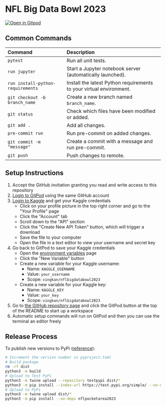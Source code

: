 # NFL Big Data Bowl 2023

[![Open in Gitpod](https://gitpod.io/button/open-in-gitpod.svg)](https://gitpod.io/#https://github.com/vingkan/nflbigdatabowl2023/)

## Common Commands

| Command | Description |
|:--|:--|
| `pytest` | Run all unit tests. |
| `run jupyter` | Start a Jupyter notebook server (automatically launched). |
| `run install-python-requirements` | Install the latest Python requirements to your virtual environment. |
| `git checkout -b branch_name` | Create a new branch named `branch_name`. |
| `git status` | Check which files have been modified or added. |
| `git add .` | Add all changes. |
| `pre-commit run` | Run pre-commit on added changes. |
| `git commit -m  "message"` | Create a commit with a message and run pre-commit. |
| `git push` | Push changes to remote. |

## Setup Instructions

1. Accept the GitHub invitation granting you read and write access to this repository
2. [Login to GitPod](https://www.gitpod.io/) using the same GitHub account
3. [Login to Kaggle](https://www.kaggle.com/) and get your Kaggle credentials
    - Click on your profile picture in the top right corner and go to the "Your Profile" page
    - Click the "Account" tab
    - Scroll down to the "API" section
    - Click the "Create New API Token" button, which will trigger a download
    - Save the file to your computer
    - Open the file in a text editor to view your username and secret key
4. Go back to GitPod to save your Kaggle credentials
    - Open the [environment variables](https://gitpod.io/variables) page
    - Click the "New Variable" button
    - Create a new variable for your Kaggle username:
        - Name: `KAGGLE_USERNAME`
        - Value: `your_username`
        - Scope: `vingkan/nflbigdatabowl2023`
    - Create a new variable for your Kaggle key:
        - Name: `KAGGLE_KEY`
        - Value: `your_key`
        - Scope: `vingkan/nflbigdatabowl2023`
5. Go to [the GitHub repository page](https://github.com/vingkan/nflbigdatabowl2023) and click the GitPod button at the top of the README to start up a workspace
6. Automatic setup commands will run on GitPod and then you can use the terminal an editor freely


## Release Process

To publish new versions to PyPi ([reference](https://packaging.python.org/en/latest/tutorials/packaging-projects/)):

```bash
# Increment the version number in pyproject.toml
# Build package
rm -rf dist
python3 -m build
# Upload to Test PyPi
python3 -m twine upload --repository testpypi dist/*
python3 -m pip install --index-url https://test.pypi.org/simple/ --no-deps nflpocketarea2023
# Upload to PyPi
python3 -m twine upload dist/*
python3 -m pip install --no-deps nflpocketarea2023
```
